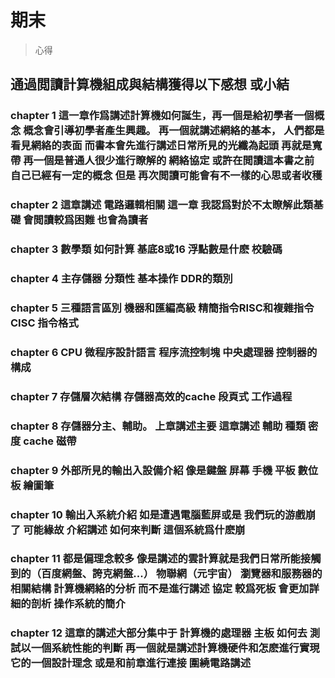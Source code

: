 # 期末
> 心得
## 通過閲讀計算機組成與結構獲得以下感想 或小結
### chapter 1 這一章作爲講述計算機如何誕生，再一個是給初學者一個概念 概念會引導初學者產生興趣。 再一個就講述網絡的基本， 人們都是看見網絡的表面 而書本會先進行講述日常所見的光纖為起頭 再就是寬帶 再一個是普通人很少進行瞭解的 網絡協定 或許在閲讀這本書之前 自己已經有一定的概念 但是 再次閲讀可能會有不一樣的心思或者收穫
### chapter 2 這章講述 電路邏輯相關 這一章 我認爲對於不太瞭解此類基礎 會閲讀較爲困難 也會為讀者
### chapter 3   數學類 如何計算 基底8或16  浮點數是什麽 校驗碼
### chapter 4  主存儲器 分類性 基本操作 DDR的類別
### chapter 5  三種語言區別 機器和匯編高級 精簡指令RISC和複雜指令CISC 指令格式
### chapter 6  CPU 微程序設計語言 程序流控制塊 中央處理器 控制器的構成
### chapter 7  存儲層次結構 存儲器高效的cache 段頁式 工作過程
### chapter 8  存儲器分主、輔助。 上章講述主要 這章講述 輔助 種類 密度 cache  磁帶
### chapter 9  外部所見的輸出入設備介紹 像是鍵盤 屏幕 手機 平板 數位板 繪圖筆
### chapter 10 輸出入系統介紹 如是遭遇電腦藍屏或是 我們玩的游戲崩了 可能緣故 介紹講述  如何來判斷 這個系統爲什麽崩
### chapter 11 都是偏理念較多 像是講述的雲計算就是我們日常所能接觸到的（百度網盤、誇克網盤...） 物聯網（元宇宙） 瀏覽器和服務器的相關結構 計算機網絡的分析 而不是進行講述 協定 較爲死板 會更加詳細的剖析 操作系統的簡介 

### chapter 12 這章的講述大部分集中于 計算機的處理器 主板 如何去 測試以一個系統性能的判斷  再一個就是講述計算機硬件和怎麽進行實現 它的一個設計理念 或是和前章進行連接 圍繞電路講述
